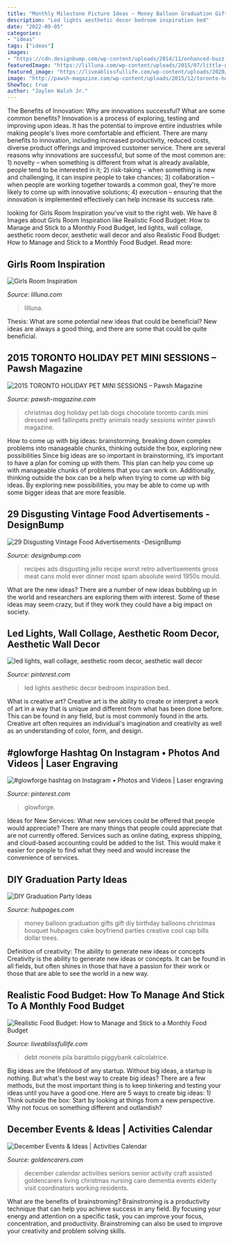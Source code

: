```yaml
---
title: "Monthly Milestone Picture Ideas ~ Money Balloon Graduation Gifts Gift Diy Birthday Balloons Christmas Bouquet Hubpages Cake Boyfriend Parties Creative Cool Cap Bills Dollar Trees"
description: "Led lights aesthetic decor bedroom inspiration bed"
date: "2022-09-05"
categories:
- "ideas"
tags: ["ideas"]
images:
- "https://cdn.designbump.com/wp-content/uploads/2014/11/enhanced-buzz-12807-1362225720-1.jpg"
featuredImage: "https://lilluna.com/wp-content/uploads/2015/07/little-girl-rooms-12.jpg"
featured_image: "https://liveablissfullife.com/wp-content/uploads/2020/10/FI-Realistic-Food-Budget-How-to-Manage-and-Stick-to-a-Monthly-Food-Budget.jpg"
image: "http://pawsh-magazine.com/wp-content/uploads/2015/12/toronto-holiday-dog-photography-pawsh-magazine-16.jpg"
ShowToc: true
author: "Jaylen Walsh Jr."
---
```



The Benefits of Innovation: Why are innovations successful? What are some common benefits?
Innovation is a process of exploring, testing and improving upon ideas. It has the potential to improve entire industries while making people's lives more comfortable and efficient. There are many benefits to innovation, including increased productivity, reduced costs, diverse product offerings and improved customer service.
There are several reasons why innovations are successful, but some of the most common are: 1) novelty – when something is different from what is already available, people tend to be interested in it; 2) risk-taking – when something is new and challenging, it can inspire people to take chances; 3) collaboration – when people are working together towards a common goal, they're more likely to come up with innovative solutions; 4) execution – ensuring that the innovation is implemented effectively can help increase its success rate.

	

		
looking for Girls Room Inspiration you've visit to the right web. We have 8 Images about Girls Room Inspiration like Realistic Food Budget: How to Manage and Stick to a Monthly Food Budget, led lights, wall collage, aesthetic room decor, aesthetic wall decor and also Realistic Food Budget: How to Manage and Stick to a Monthly Food Budget. Read more:
		
    
## Girls Room Inspiration

<img loading=lazy src="https://lilluna.com/wp-content/uploads/2015/07/little-girl-rooms-12.jpg" onerror="this.onerror=null;this.src='https://tse1.mm.bing.net/th?id=OIP.b9lJ86Jpbg162653SP4T7wHaLH&amp;pid=15.1';" alt="Girls Room Inspiration">

_Source: lilluna.com_

>lilluna. 

	

Thesis: What are some potential new ideas that could be beneficial?
New ideas are always a good thing, and there are some that could be quite beneficial.

    
## 2015 TORONTO HOLIDAY PET MINI SESSIONS – Pawsh Magazine

<img loading=lazy src="http://pawsh-magazine.com/wp-content/uploads/2015/12/toronto-holiday-dog-photography-pawsh-magazine-16.jpg" onerror="this.onerror=null;this.src='https://tse3.mm.bing.net/th?id=OIP.R0CZpF79YWSMwAomJQpLpAHaLH&amp;pid=15.1';" alt="2015 TORONTO HOLIDAY PET MINI SESSIONS – Pawsh Magazine">

_Source: pawsh-magazine.com_

>christmas dog holiday pet lab dogs chocolate toronto cards mini dressed well fallinpets pretty animals ready sessions winter pawsh magazine. 

	

How to come up with big ideas: brainstorming, breaking down complex problems into manageable chunks, thinking outside the box, exploring new possibilities
Since big ideas are so important in brainstorming, it’s important to have a plan for coming up with them. This plan can help you come up with manageable chunks of problems that you can work on. Additionally, thinking outside the box can be a help when trying to come up with big ideas. By exploring new possibilities, you may be able to come up with some bigger ideas that are more feasible.

    
## 29 Disgusting Vintage Food Advertisements -DesignBump

<img loading=lazy src="https://cdn.designbump.com/wp-content/uploads/2014/11/enhanced-buzz-12807-1362225720-1.jpg" onerror="this.onerror=null;this.src='https://tse2.mm.bing.net/th?id=OIP.JuQhqkiO2P9i_rAR3GGPsQAAAA&amp;pid=15.1';" alt="29 Disgusting Vintage Food Advertisements -DesignBump">

_Source: designbump.com_

>recipes ads disgusting jello recipe worst retro advertisements gross meat cans mold ever dinner most spam absolute weird 1950s mould. 

	

What are the new ideas?
There are a number of new ideas bubbling up in the world and researchers are exploring them with interest. Some of these ideas may seem crazy, but if they work they could have a big impact on society.

    
## Led Lights, Wall Collage, Aesthetic Room Decor, Aesthetic Wall Decor

<img loading=lazy src="https://i.pinimg.com/736x/d1/e1/9b/d1e19b36ea8a871640596b488ad69855.jpg" onerror="this.onerror=null;this.src='https://tse1.mm.bing.net/th?id=OIP.IsGH-BnYWMCW_yoThqCDIwHaNK&amp;pid=15.1';" alt="led lights, wall collage, aesthetic room decor, aesthetic wall decor">

_Source: pinterest.com_

>led lights aesthetic decor bedroom inspiration bed. 

	

What is creative art?
Creative art is the ability to create or interpret a work of art in a way that is unique and different from what has been done before. This can be found in any field, but is most commonly found in the arts. Creative art often requires an individual's imagination and creativity as well as an understanding of color, form, and design.

    
## #glowforge Hashtag On Instagram • Photos And Videos | Laser Engraving

<img loading=lazy src="https://i.pinimg.com/736x/42/94/f8/4294f8dffa55bc05d132ed16328cc2b8.jpg" onerror="this.onerror=null;this.src='https://tse1.mm.bing.net/th?id=OIP.nmeoQGyPMhJdSwvvghcU6QHaJP&amp;pid=15.1';" alt="#glowforge hashtag on Instagram • Photos and Videos | Laser engraving">

_Source: pinterest.com_

>glowforge. 

	

Ideas for New Services: What new services could be offered that people would appreciate?
There are many things that people could appreciate that are not currently offered. Services such as online dating, express shipping, and cloud-based accounting could be added to the list. This would make it easier for people to find what they need and would increase the convenience of services.

    
## DIY Graduation Party Ideas

<img loading=lazy src="https://usercontent1.hubstatic.com/12911200_f260.jpg" onerror="this.onerror=null;this.src='https://tse1.mm.bing.net/th?id=OIP.r47RUdw7PpLAZSN42hz90QHaNJ&amp;pid=15.1';" alt="DIY Graduation Party Ideas">

_Source: hubpages.com_

>money balloon graduation gifts gift diy birthday balloons christmas bouquet hubpages cake boyfriend parties creative cool cap bills dollar trees. 

	

Definition of creativity: The ability to generate new ideas or concepts
Creativity is the ability to generate new ideas or concepts. It can be found in all fields, but often shines in those that have a passion for their work or those that are able to see the world in a new way.

    
## Realistic Food Budget: How To Manage And Stick To A Monthly Food Budget

<img loading=lazy src="https://liveablissfullife.com/wp-content/uploads/2020/10/FI-Realistic-Food-Budget-How-to-Manage-and-Stick-to-a-Monthly-Food-Budget.jpg" onerror="this.onerror=null;this.src='https://tse3.mm.bing.net/th?id=OIP.CckCV-0hYqqMQYWIjg4gGAHaDt&amp;pid=15.1';" alt="Realistic Food Budget: How to Manage and Stick to a Monthly Food Budget">

_Source: liveablissfullife.com_

>debt monete pila barattolo piggybank calcolatrice. 

	

Big ideas are the lifeblood of any startup. Without big ideas, a startup is nothing. But what's the best way to create big ideas? There are a few methods, but the most important thing is to keep tinkering and testing your ideas until you have a good one. Here are 5 ways to create big ideas: 1) Think outside the box: Start by looking at things from a new perspective. Why not focus on something different and outlandish?

    
## December Events &amp; Ideas | Activities Calendar

<img loading=lazy src="https://www.goldencarers.com/assets/img/calendar/12-december-pinterest.jpg" onerror="this.onerror=null;this.src='https://tse1.mm.bing.net/th?id=OIP.8xO4TywZTM_MfOcrDKGxqQHaMP&amp;pid=15.1';" alt="December Events &amp; Ideas | Activities Calendar">

_Source: goldencarers.com_

>december calendar activities seniors senior activity craft assisted goldencarers living christmas nursing care dementia events elderly visit coordinators working residents. 

	

What are the benefits of brainstroming?
Brainstroming is a productivity technique that can help you achieve success in any field. By focusing your energy and attention on a specific task, you can improve your focus, concentration, and productivity. Brainstroming can also be used to improve your creativity and problem solving skills.

